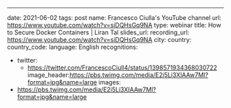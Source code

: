 ---
date: 2021-06-02
tags: post
name: Francesco Ciulla's YouTube channel
url: https://www.youtube.com/watch?v=siDQHsGq9NA
type: webinar
title: How to Secure Docker Containers | Liran Tal
slides_url: 
recording_url: https://www.youtube.com/watch?v=siDQHsGq9NA
city: 
country: 
country_code: 
language: English
recognitions:
  - twitter:
    - https://twitter.com/FrancescoCiull4/status/1398571934368030722
image_header:https://pbs.twimg.com/media/E2i5Li3XIAAw7Ml?format=jpg&name=large
images:
  - https://pbs.twimg.com/media/E2i5Li3XIAAw7Ml?format=jpg&name=large
